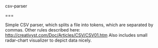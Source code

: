 csv-parser

===

Simple CSV parser, which splits a file into tokens, which are separated by commas.
Other rules described here: http://creativyst.com/Doc/Articles/CSV/CSV01.htm
Also includes small radar-chart visualizer to depict data nicely.
